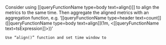 
Consider using [[queryFunctionName type=body text=align()]] to align the metrics to the same time. Then aggregate the aligned metrics with an aggregation function, e.g. ‘[[queryFunctionName type=header text=count]]([[queryFunctionName type=body text=align]](1m, <[[queryFunctionName text=tsExpression]]>))’

```
Use “align()” function and set time window to
```